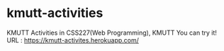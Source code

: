 # kmutt-activities
KMUTT Activities in CSS227(Web Programming), KMUTT
You can try it!
URL : https://kmutt-activites.herokuapp.com/
